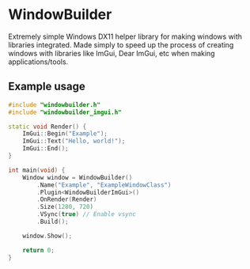 # WindowBuilder

Extremely simple Windows DX11 helper library for making windows with libraries integrated. 
Made simply to speed up the process of creating windows with libraries like ImGui, Dear ImGui, etc when making applications/tools.

## Example usage
```cpp
#include "windowbuilder.h"
#include "windowbuilder_imgui.h"

static void Render() {
	ImGui::Begin("Example");
	ImGui::Text("Hello, world!");
	ImGui::End();
}

int main(void) {
	Window window = WindowBuilder()
		.Name("Example", "ExampleWindowClass")
		.Plugin<WindowBuilderImGui>()
		.OnRender(Render)
		.Size(1280, 720)
		.VSync(true) // Enable vsync
		.Build();

	window.Show();

	return 0;
}
```
